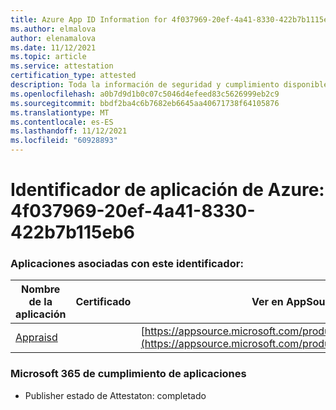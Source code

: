 ```yaml
---
title: Azure App ID Information for 4f037969-20ef-4a41-8330-422b7b1115eb6
ms.author: elmalova
author: elenamalova
ms.date: 11/12/2021
ms.topic: article
ms.service: attestation
certification_type: attested
description: Toda la información de seguridad y cumplimiento disponible para 4f037969-20ef-4a41-8330-422b7b115eb6.
ms.openlocfilehash: a0b7d9d1b0c07c5046d4efeed83c5626999eb2c9
ms.sourcegitcommit: bbdf2ba4c6b7682eb6645aa40671738f64105876
ms.translationtype: MT
ms.contentlocale: es-ES
ms.lasthandoff: 11/12/2021
ms.locfileid: "60928893"
---
```

# <a name="azure-app-id-4f037969-20ef-4a41-8330-422b7b115eb6"></a>Identificador de aplicación de Azure: 4f037969-20ef-4a41-8330-422b7b115eb6


### <a name="apps-associated-with-this-id"></a>Aplicaciones asociadas con este identificador:
| **Nombre de la aplicación** | **Certificado** | **Ver en AppSource** |
|--------------|---------------|-----------------------|
| [Appraisd](https://docs.microsoft.com/microsoft-365-app-certification/forward/WA200003123) |  | [https://appsource.microsoft.com/product/office/WA200003123](https://appsource.microsoft.com/product/office/WA200003123) |

### <a name="microsoft-365-app-compliance-status"></a>Microsoft 365 de cumplimiento de aplicaciones
- Publisher estado de Attestaton: completado
